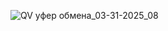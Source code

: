 ![QV уфер обмена_03-31-2025_08](https://github.com/user-attachments/assets/96c4857f-c29b-4588-8cb2-bac1fda3ff33)

